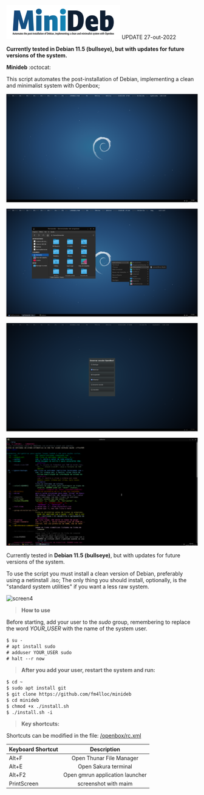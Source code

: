 ![logo](/minideb_logo.png) UPDATE 27-out-2022

**Currently tested in Debian 11.5 (bullseye), but with updates for future versions of the system.**

**Minideb** :octocat:

This script automates the post-installation of Debian, implementing a clean and minimalist system with Openbox;

![screen1](/screenshot/2020-05-07-170858_1920x1080_scrot.png)
          
![screen2](/screenshot/2020-05-07-170543_1920x1080_scrot.png)

![screen3](/screenshot/2020-05-07-172810_1920x1080_scrot.png)

![screen4](/screenshot/screenshot-1601466522.png)


Currently tested in **Debian 11.5 (bullseye)**, but with updates for future versions of the system.

To use the script you must install a clean version of Debian, preferably using a netinstall .iso; The only thing you should install, optionally, is the "standard system utilities" if you want a less raw system.

![screen4](/screenshot/DB.png)

> **How to use**

Before starting, add your user to the *sudo* group, remembering to replace the word *YOUR_USER* with the name of the system user.

```
$ su -
# apt install sudo
# adduser YOUR_USER sudo
# halt --r now
```
> **After you add your user, restart the system and run:**
```
$ cd ~
$ sudo apt install git
$ git clone https://github.com/fm4lloc/minideb
$ cd minideb
$ chmod +x ./install.sh
$ ./install.sh -i
```

> **Key shortcuts:**

Shortcuts can be modified in the file: [/openbox/rc.xml](/openbox/rc.xml)

| Keyboard Shortcut	        | Description                     |
| ------------------------- |:-------------------------------:|
| Alt+F                     | Open Thunar File Manager        |
| Alt+E                     | Open Sakura terminal            |
| Alt+F2                    | Open gmrun application launcher |
| PrintScreen               | screenshot with maim            |
